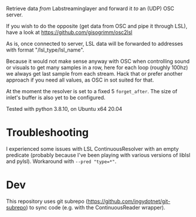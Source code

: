
Retrieve data *from* Labstreaminglayer and forward it *to* an (UDP) OSC server.

If you wish to do the opposite (get data from OSC and pipe it through LSL), have a look at https://github.com/gisogrimm/osc2lsl

As is, once connected to server, LSL data will be forwarded to addresses with format "/lsl_type/lsl_name".

Because it would not make sense anyway with OSC when controlling sound or visuals to get many samples in a row, here for each loop (roughly 100hz) we always get last sample from each stream. Hack that or prefer another approach if you need all values, as OSC in sot suited for that.

At the moment the resolver is set to a fixed 5 `forget_after`. The size of inlet's buffer is also yet to be configured.

Tested with python 3.8.10, on Ubuntu x64 20.04

# Troubleshooting

I experienced some issues with LSL ContinuousResolver with an empty predicate (probably because I've been playing with various versions of liblsl and pylsl). Workaround with `--pred "type=*"`.

# Dev

This repository uses git subrepo (https://github.com/ingydotnet/git-subrepo) to sync code (e.g. with the ContinuousReader wrapper).
